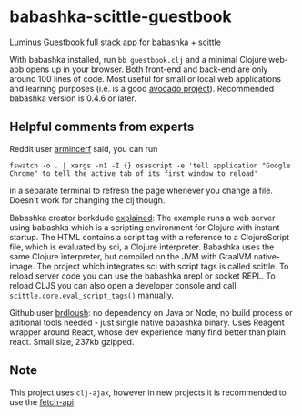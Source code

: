 # babashka-scittle-guestbook

[Luminus](https://pragprog.com/titles/dswdcloj3/web-development-with-clojure-third-edition/) Guestbook full stack app for [babashka](https://github.com/babashka/babashka) + [scittle](https://github.com/borkdude/scittle)

With babashka installed, run `bb guestbook.clj` and a minimal Clojure web-abb opens up in your browser. Both front-end and back-end are only around 100 lines of code. Most useful for small or local web applications and learning purposes (i.e. is a good [avocado project](https://lambdaisland.com/blog/2021-06-04-clojure-beginners-just-like-vegans-searching-for-good-cheese)). Recommended babashka version is 0.4.6 or later.

## Helpful comments from experts

Reddit user [armincerf](https://www.reddit.com/r/Clojure/comments/nyf13s/luminus_guestbook_example_for_babashka_scittle/h1k9ep0?utm_source=share&utm_medium=web2x&context=3) said, you can run 
 ```
 fswatch -o . | xargs -n1 -I {} osascript -e 'tell application "Google Chrome" to tell the active tab of its first window to reload'
 ```
in a separate terminal to refresh the page whenever you change a file. Doesn't work for changing the clj though. 

Babashka creator borkdude [explained](https://www.reddit.com/r/Clojure/comments/nyf13s/luminus_guestbook_example_for_babashka_scittle/h1lq2qc?utm_source=share&utm_medium=web2x&context=3): The example runs a web server using babashka which is a scripting environment for Clojure with instant startup. The HTML contains a script tag with a reference to a ClojureScript file, which is evaluated by sci, a Clojure interpreter. Babashka uses the same Clojure interpreter, but compiled on the JVM with GraalVM native-image. The project which integrates sci with script tags is called scittle. To reload server code you can use the babashka nrepl or socket REPL. To reload CLJS you can also open a developer console and call `scittle.core.eval_script_tags()` manually.

Github user [brdloush](https://github.com/brdloush): no dependency on Java or Node, no build process or aditional tools needed - just single native babashka binary. Uses Reagent wrapper around React, whose dev experience many find better than plain react. Small size, 237kb gzipped.

## Note
This project uses `clj-ajax`, however in new projects it is recommended to use the [fetch-api](https://github.com/babashka/scittle/pull/9#issuecomment-1079885093).
